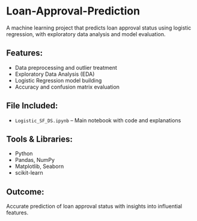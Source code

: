 # Loan-Approval-Prediction
A machine learning project that predicts loan approval status using logistic regression, with exploratory data analysis and model evaluation.

## Features:
- Data preprocessing and outlier treatment
- Exploratory Data Analysis (EDA)
- Logistic Regression model building
- Accuracy and confusion matrix evaluation

## File Included:
- `Logistic_SF_DS.ipynb` – Main notebook with code and explanations

## Tools & Libraries:
- Python
- Pandas, NumPy
- Matplotlib, Seaborn
- scikit-learn

## Outcome:
Accurate prediction of loan approval status with insights into influential features.
